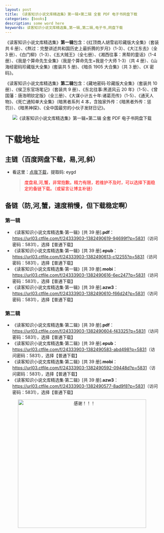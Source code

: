 ```yaml
---
layout: post
title: 《读客知识小说文库精选集》第一辑+第二辑 全套 PDF 电子书网盘下载
categories: [books]
description: some word here
keywords: 读客知识小说文库精选集,第一辑,第二辑,电子书,网盘下载
---
```


《读客知识小说文库精选集》**第一辑**包含：《红顶商人胡雪岩珍藏版大全集》（套装共 6 册）、《熬过：完整讲述共和国历史上最折腾的岁月》（1-3）、《大江东去》（全 3 册）、《白门柳》（1-3）、《五大贼王》（全七册）、《湘西往事：黑帮的童话》（1-4 册）、《我是个算命先生全集》（我是个算命先生+我是个大师 1-3）（共 4 册）、《山海经密码珍藏版大全集》(套装共 5 册)、《暗杀 1905 大合集》（共 3 册）、《X 密码》。

《读客知识小说文库精选集》**第二辑**包含：《藏地密码·珍藏版大全集》（套装共 10 册）、《侯卫东官场笔记》（套装共 9 册）、《东北往事:黑道风云 20 年》（1-5）、《曾国藩：唐浩明钦定版》（全三册）、《大谋小计五十年:诸葛亮传》（1-5）、《通天人物》、《死亡通知单大全集》（暗黑者系列 4 本，含独家外传：《暗黑者外传：惩罚》）、《暗黑神探》、《全中国最穷的小伙子发财日记》。

<div align="center"><img src="https://pic.imgdb.cn/item/6706a5c5d29ded1a8cd55d8f.png" alt="《读客知识小说文库精选集》第一辑+第二辑 全套 PDF 电子书网盘下载"></div>

# 下载地址

## 主链（百度网盘下载，易,河,斜）

- 看这里：[点我下载](https://pan.baidu.com/s/1iMXUbSbtZQZjDcqDmnWUyw?pwd=eygd)，提取码: eygd

  > <p style="color:red" >度盘易,河,蟹，非常抱歉。精力有限，若维护不及时，可以选择下面稳定的备链下载。（或留言让博主补链）</p>

## 备链（防,河,蟹，速度稍慢，但下载稳定啊）

### 第一辑

- 《读客知识小说文库精选集·第一辑》[共 39 册].**pdf**：<https://url03.ctfile.com/f/24333903-1382490619-94699f?p=5831>（访问密码：5831），选择【普通下载】
- 《读客知识小说文库精选集·第一辑》[共 39 册].**epub**：<https://url03.ctfile.com/f/24333903-1382490613-c12255?p=5831>（访问密码：5831），选择【普通下载】
- 《读客知识小说文库精选集·第一辑》[共 39 册].**mobi**：<https://url03.ctfile.com/f/24333903-1382490616-6ec247?p=5831>（访问密码：5831），选择【普通下载】
- 《读客知识小说文库精选集·第一辑》[共 39 册].**azw3**：<https://url03.ctfile.com/f/24333903-1382490610-f66d24?p=5831>（访问密码：5831），选择【普通下载】

### 第二辑

- 《读客知识小说文库精选集·第二辑》[共 39 册].**pdf**：<https://url03.ctfile.com/f/24333903-1382490604-f43325?p=5831>（访问密码：5831），选择【普通下载】
- 《读客知识小说文库精选集·第二辑》[共 39 册].**epub**：<https://url03.ctfile.com/f/24333903-1382490583-abd498?p=5831>（访问密码：5831），选择【普通下载】
- 《读客知识小说文库精选集·第二辑》[共 39 册].**mobi**：<https://url03.ctfile.com/f/24333903-1382490592-09448d?p=5831>（访问密码：5831），选择【普通下载】
- 《读客知识小说文库精选集·第二辑》[共 39 册].**azw3**：<https://url03.ctfile.com/f/24333903-1382490577-8ad9f8?p=5831>（访问密码：5831），选择【普通下载】

<div align="center"><img src="https://pic.imgdb.cn/item/661246bf68eb935713c7f81c.gif" alt="感谢！！！" width="420px" height="auto"/></div>
